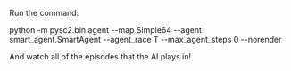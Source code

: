 Run the command:

python -m pysc2.bin.agent --map Simple64 --agent smart_agent.SmartAgent --agent_race T --max_agent_steps 0 --norender

And watch all of the episodes that the AI plays in!
